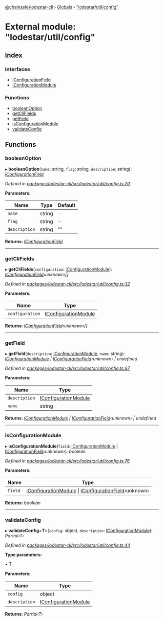 [@chainsafe/lodestar-cli](../README.md) › [Globals](../globals.md) › ["lodestar/util/config"](_lodestar_util_config_.md)

# External module: "lodestar/util/config"

## Index

### Interfaces

* [IConfigurationField](../interfaces/_lodestar_util_config_.iconfigurationfield.md)
* [IConfigurationModule](../interfaces/_lodestar_util_config_.iconfigurationmodule.md)

### Functions

* [booleanOption](_lodestar_util_config_.md#booleanoption)
* [getCliFields](_lodestar_util_config_.md#getclifields)
* [getField](_lodestar_util_config_.md#getfield)
* [isConfigurationModule](_lodestar_util_config_.md#isconfigurationmodule)
* [validateConfig](_lodestar_util_config_.md#validateconfig)

## Functions

###  booleanOption

▸ **booleanOption**(`name`: string, `flag`: string, `description`: string): *[IConfigurationField](../interfaces/_lodestar_util_config_.iconfigurationfield.md)*

*Defined in [packages/lodestar-cli/src/lodestar/util/config.ts:20](https://github.com/ChainSafe/lodestar/blob/af95f0522/packages/lodestar-cli/src/lodestar/util/config.ts#L20)*

**Parameters:**

Name | Type | Default |
------ | ------ | ------ |
`name` | string | - |
`flag` | string | - |
`description` | string | "" |

**Returns:** *[IConfigurationField](../interfaces/_lodestar_util_config_.iconfigurationfield.md)*

___

###  getCliFields

▸ **getCliFields**(`configuration`: [IConfigurationModule](../interfaces/_lodestar_util_config_.iconfigurationmodule.md)): *[IConfigurationField](../interfaces/_lodestar_util_config_.iconfigurationfield.md)‹unknown›[]*

*Defined in [packages/lodestar-cli/src/lodestar/util/config.ts:32](https://github.com/ChainSafe/lodestar/blob/af95f0522/packages/lodestar-cli/src/lodestar/util/config.ts#L32)*

**Parameters:**

Name | Type |
------ | ------ |
`configuration` | [IConfigurationModule](../interfaces/_lodestar_util_config_.iconfigurationmodule.md) |

**Returns:** *[IConfigurationField](../interfaces/_lodestar_util_config_.iconfigurationfield.md)‹unknown›[]*

___

###  getField

▸ **getField**(`description`: [IConfigurationModule](../interfaces/_lodestar_util_config_.iconfigurationmodule.md), `name`: string): *[IConfigurationModule](../interfaces/_lodestar_util_config_.iconfigurationmodule.md) | [IConfigurationField](../interfaces/_lodestar_util_config_.iconfigurationfield.md)‹unknown› | undefined*

*Defined in [packages/lodestar-cli/src/lodestar/util/config.ts:67](https://github.com/ChainSafe/lodestar/blob/af95f0522/packages/lodestar-cli/src/lodestar/util/config.ts#L67)*

**Parameters:**

Name | Type |
------ | ------ |
`description` | [IConfigurationModule](../interfaces/_lodestar_util_config_.iconfigurationmodule.md) |
`name` | string |

**Returns:** *[IConfigurationModule](../interfaces/_lodestar_util_config_.iconfigurationmodule.md) | [IConfigurationField](../interfaces/_lodestar_util_config_.iconfigurationfield.md)‹unknown› | undefined*

___

###  isConfigurationModule

▸ **isConfigurationModule**(`field`: [IConfigurationModule](../interfaces/_lodestar_util_config_.iconfigurationmodule.md) | [IConfigurationField](../interfaces/_lodestar_util_config_.iconfigurationfield.md)‹unknown›): *boolean*

*Defined in [packages/lodestar-cli/src/lodestar/util/config.ts:76](https://github.com/ChainSafe/lodestar/blob/af95f0522/packages/lodestar-cli/src/lodestar/util/config.ts#L76)*

**Parameters:**

Name | Type |
------ | ------ |
`field` | [IConfigurationModule](../interfaces/_lodestar_util_config_.iconfigurationmodule.md) &#124; [IConfigurationField](../interfaces/_lodestar_util_config_.iconfigurationfield.md)‹unknown› |

**Returns:** *boolean*

___

###  validateConfig

▸ **validateConfig**<**T**>(`config`: object, `description`: [IConfigurationModule](../interfaces/_lodestar_util_config_.iconfigurationmodule.md)): *Partial‹T›*

*Defined in [packages/lodestar-cli/src/lodestar/util/config.ts:44](https://github.com/ChainSafe/lodestar/blob/af95f0522/packages/lodestar-cli/src/lodestar/util/config.ts#L44)*

**Type parameters:**

▪ **T**

**Parameters:**

Name | Type |
------ | ------ |
`config` | object |
`description` | [IConfigurationModule](../interfaces/_lodestar_util_config_.iconfigurationmodule.md) |

**Returns:** *Partial‹T›*
